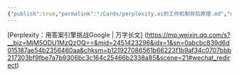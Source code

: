 ```yaml
---
{"publish":true,"permalink":"/Cards/perplexity.ai的工作机制背后原理.md","created":"2025-07-29T23:04:09.553+08:00","modified":"2025-07-29T23:04:09.554+08:00","published":"2025-07-29T23:04:09.554+08:00","cssclasses":""}
---
```



[Perplexity：用答案引擎挑战Google | 万字长文]
(https://mp.weixin.qq.com/s?__biz=MjM5ODU1MzQzOQ==&mid=2451423296&idx=1&sn=0abcbc839d6d015187ae54b2356460aa&chksm=b121927086561b66223f1b9af34c0707bbb217303bf9fbe7a7b9306bc3c164c25466b2338a85&scene=21#wechat_redirect)